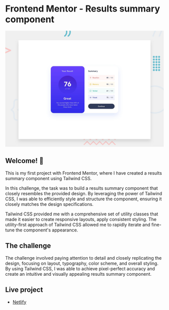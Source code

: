 # Frontend Mentor - Results summary component

![Design preview for the Results summary component coding challenge](./design/desktop-preview.jpg)

## Welcome! 👋

This is my first project with Frontend Mentor, where I have created a results summary component using Tailwind CSS.

In this challenge, the task was to build a results summary component that closely resembles the provided design. By leveraging the power of Tailwind CSS, I was able to efficiently style and structure the component, ensuring it closely matches the design specifications.

Tailwind CSS provided me with a comprehensive set of utility classes that made it easier to create responsive layouts, apply consistent styling. The utility-first approach of Tailwind CSS allowed me to rapidly iterate and fine-tune the component's appearance.

## The challenge

The challenge involved paying attention to detail and closely replicating the design, focusing on layout, typography, color scheme, and overall styling. By using Tailwind CSS, I was able to achieve pixel-perfect accuracy and create an intuitive and visually appealing results summary component.

## Live project

- [Netlify](https://kbresultsummary.netlify.app/)
